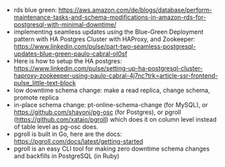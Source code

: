 - rds blue green: https://aws.amazon.com/de/blogs/database/perform-maintenance-tasks-and-schema-modifications-in-amazon-rds-for-postgresql-with-minimal-downtime/
- implementing seamless updates using the Blue-Green Deployment pattern with HA Postgres Cluster with HAProxy, and Zookeeper: https://www.linkedin.com/pulse/part-two-seamless-postgresql-updates-blue-green-paulo-cabral-ol0sf
- Here is how to setup the HA postgres: https://www.linkedin.com/pulse/setting-up-ha-postgresql-cluster-haproxy-zookeeper-using-paulo-cabral-4j7nc?trk=article-ssr-frontend-pulse_little-text-block
- low downtime schema change: make a read replica, change schema, promote replica
- in-place schema change: pt-online-schema-change (for MySQL), or https://github.com/shayonj/pg-osc (for Postgres), or pgroll (https://github.com/xataio/pgroll) which does it on column level instead of table level as pg-osc does.
- pgroll is built in Go, here are the docs: https://pgroll.com/docs/latest/getting-started 
- pgroll is an easy CLI tool for making zero downtime schema changes and backfills in PostgreSQL (in Ruby)
